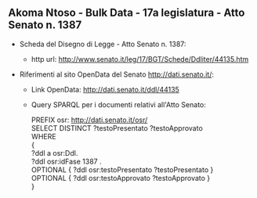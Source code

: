 ## Akoma Ntoso - Bulk Data - 17a legislatura - Atto Senato n. 1387 ##

* Scheda del Disegno di Legge - Atto Senato n. 1387:
	* http url: http://www.senato.it/leg/17/BGT/Schede/Ddliter/44135.htm

* Riferimenti al sito OpenData del Senato http://dati.senato.it/:
	* Link OpenData: http://dati.senato.it/ddl/44135
	* Query SPARQL per i documenti relativi all'Atto Senato:

        PREFIX osr: <http://dati.senato.it/osr/>  
		SELECT DISTINCT ?testoPresentato ?testoApprovato  
		WHERE  
		{  
		    ?ddl a osr:Ddl.  
		    ?ddl osr:idFase 1387 .  
		    OPTIONAL { ?ddl osr:testoPresentato ?testoPresentato }  
		    OPTIONAL { ?ddl osr:testoApprovato ?testoApprovato }  
		}
		